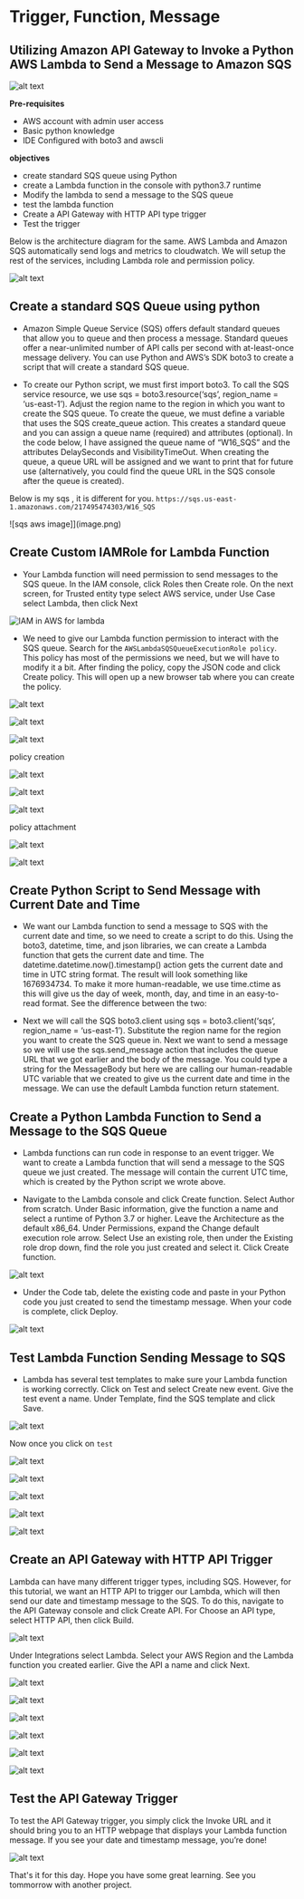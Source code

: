# Trigger, Function, Message
## Utilizing Amazon API Gateway to Invoke a Python AWS Lambda to Send a Message to Amazon SQS

![alt text](image-26.png)

**Pre-requisites**
- AWS account with admin user access
- Basic python knowledge
- IDE Configured with boto3 and awscli

**objectives**
- create standard SQS queue using Python
- create a Lambda function in the console with python3.7 runtime
- Modify the lambda to send a message to the SQS queue
- test the lambda function
- Create a API Gateway with HTTP API type trigger
- Test the trigger

Below is the architecture diagram for the same.
AWS Lambda and Amazon SQS automatically send logs and metrics to cloudwatch. We will setup the rest of the services, including Lambda role and permission policy.

![alt text](image-28.png)

## Create a standard SQS Queue using python

- Amazon Simple Queue Service (SQS) offers default standard queues that allow you to queue and then process a message. Standard queues offer a near-unlimited number of API calls per second with at-least-once message delivery. You can use Python and AWS’s SDK boto3 to create a script that will create a standard SQS queue.

- To create our Python script, we must first import boto3. To call the SQS service resource, we use sqs = boto3.resource(‘sqs’, region_name = ‘us-east-1’). Adjust the region name to the region in which you want to create the SQS queue. To create the queue, we must define a variable that uses the SQS create_queue action. This creates a standard queue and you can assign a queue name (required) and attributes (optional). In the code below, I have assigned the queue name of “W16_SQS” and the attributes DelaySeconds and VisibilityTimeOut. When creating the queue, a queue URL will be assigned and we want to print that for future use (alternatively, you could find the queue URL in the SQS console after the queue is created).

Below is my sqs , it is different for you.
`https://sqs.us-east-1.amazonaws.com/217495474303/W16_SQS`

![sqs aws image]](image.png)

## Create Custom IAMRole for Lambda Function

- Your Lambda function will need permission to send messages to the SQS queue. In the IAM console, click Roles then Create role. On the next screen, for Trusted entity type select AWS service, under Use Case select Lambda, then click Next

![IAM in AWS for lambda](image-1.png)

- We need to give our Lambda function permission to interact with the SQS queue. Search for the `AWSLambdaSQSQueueExecutionRole policy`. This policy has most of the permissions we need, but we will have to modify it a bit. After finding the policy, copy the JSON code and click Create policy. This will open up a new browser tab where you can create the policy.

![alt text](image-2.png)

![alt text](image-6.png)

![alt text](image-7.png)

policy creation

![alt text](image-3.png)

![alt text](image-4.png)

![alt text](image-5.png)

policy attachment

![alt text](image-8.png)

![alt text](image-9.png)

## Create Python Script to Send Message with Current Date and Time

- We want our Lambda function to send a message to SQS with the current date and time, so we need to create a script to do this. Using the boto3, datetime, time, and json libraries, we can create a Lambda function that gets the current date and time. The datetime.datetime.now().timestamp() action gets the current date and time in UTC string format. The result will look something like 1676934734. To make it more human-readable, we use time.ctime as this will give us the day of week, month, day, and time in an easy-to-read format. See the difference between the two:


- Next we will call the SQS boto3.client using sqs = boto3.client(‘sqs’, region_name = ‘us-east-1’). Substitute the region name for the region you want to create the SQS queue in. Next we want to send a message so we will use the sqs.send_message action that includes the queue URL that we got earlier and the body of the message. You could type a string for the MessageBody but here we are calling our human-readable UTC variable that we created to give us the current date and time in the message. We can use the default Lambda function return statement.


## Create a Python Lambda Function to Send a Message to the SQS Queue

- Lambda functions can run code in response to an event trigger. We want to create a Lambda function that will send a message to the SQS queue we just created. The message will contain the current UTC time, which is created by the Python script we wrote above.

- Navigate to the Lambda console and click Create function. Select Author from scratch. Under Basic information, give the function a name and select a runtime of Python 3.7 or higher. Leave the Architecture as the default x86_64. Under Permissions, expand the Change default execution role arrow. Select Use an existing role, then under the Existing role drop down, find the role you just created and select it. Click Create function.

![alt text](image-10.png)


- Under the Code tab, delete the existing code and paste in your Python code you just created to send the timestamp message. When your code is complete, click Deploy.

![alt text](image-11.png)

## Test Lambda Function Sending Message to SQS

- Lambda has several test templates to make sure your Lambda function is working correctly. Click on Test and select Create new event. Give the test event a name. Under Template, find the SQS template and click Save.

![alt text](image-12.png)

Now once you click on `test`

![alt text](image-13.png)


![alt text](image-14.png)

![alt text](image-15.png)

![alt text](image-17.png)

![alt text](image-16.png)

## Create an API Gateway with HTTP API Trigger

Lambda can have many different trigger types, including SQS. However, for this tutorial, we want an HTTP API to trigger our Lambda, which will then send our date and timestamp message to the SQS. To do this, navigate to the API Gateway console and click Create API. For Choose an API type, select HTTP API, then click Build.

![alt text](image-18.png)

Under Integrations select Lambda. Select your AWS Region and the Lambda function you created earlier. Give the API a name and click Next.

![alt text](image-19.png)

![alt text](image-20.png)

![alt text](image-21.png)

![alt text](image-22.png)


![alt text](image-24.png)

![alt text](image-25.png)

## Test the API Gateway Trigger

To test the API Gateway trigger, you simply click the Invoke URL and it should bring you to an HTTP webpage that displays your Lambda function message. If you see your date and timestamp message, you’re done!

![alt text](image-23.png)


That's it for this day. Hope you have some great learning. See you tommorrow with another project.

